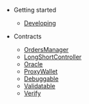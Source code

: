 * Getting started

  * [Developing](/)

* Contracts

  * [OrdersManager](OrdersManager.md)
  * [LongShortController](LongShortController.md)
  * [Oracle](Oracle.md)
  * [ProxyWallet](ProxyWallet.md)
  * [Debuggable](Debuggable.md)
  * [Validatable](Validatable.md)
  * [Verify](Verify.md)

<!--
* [Changelog](changelog.md)
 -->

